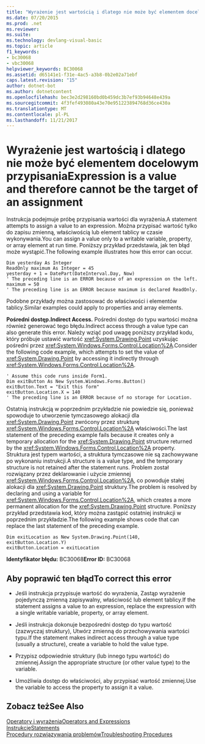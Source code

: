 ```yaml
---
title: "Wyrażenie jest wartością i dlatego nie może być elementem docelowym przypisania"
ms.date: 07/20/2015
ms.prod: .net
ms.reviewer: 
ms.suite: 
ms.technology: devlang-visual-basic
ms.topic: article
f1_keywords:
- bc30068
- vbc30068
helpviewer_keywords: BC30068
ms.assetid: d65141e1-f31e-4ac5-a3b8-0b2e02a71ebf
caps.latest.revision: "15"
author: dotnet-bot
ms.author: dotnetcontent
ms.openlocfilehash: bec3e2d298160bd0b459dc3b7ef93b94648e439a
ms.sourcegitcommit: 4f3fef493080a43e70e951223894768d36ce430a
ms.translationtype: MT
ms.contentlocale: pl-PL
ms.lasthandoff: 11/21/2017
---
```

# <a name="expression-is-a-value-and-therefore-cannot-be-the-target-of-an-assignment"></a><span data-ttu-id="71067-102">Wyrażenie jest wartością i dlatego nie może być elementem docelowym przypisania</span><span class="sxs-lookup"><span data-stu-id="71067-102">Expression is a value and therefore cannot be the target of an assignment</span></span>
<span data-ttu-id="71067-103">Instrukcja podejmuje próbę przypisania wartości dla wyrażenia.</span><span class="sxs-lookup"><span data-stu-id="71067-103">A statement attempts to assign a value to an expression.</span></span> <span data-ttu-id="71067-104">Można przypisać wartość tylko do zapisu zmienną, właściwością lub element tablicy w czasie wykonywania.</span><span class="sxs-lookup"><span data-stu-id="71067-104">You can assign a value only to a writable variable, property, or array element at run time.</span></span> <span data-ttu-id="71067-105">Poniższy przykład przedstawia, jak ten błąd może wystąpić.</span><span class="sxs-lookup"><span data-stu-id="71067-105">The following example illustrates how this error can occur.</span></span>  
  
```  
Dim yesterday As Integer  
ReadOnly maximum As Integer = 45  
yesterday + 1 = DatePart(DateInterval.Day, Now)  
' The preceding line is an ERROR because of an expression on the left.  
maximum = 50  
' The preceding line is an ERROR because maximum is declared ReadOnly.  
```  
  
 <span data-ttu-id="71067-106">Podobne przykłady można zastosować do właściwości i elementów tablicy.</span><span class="sxs-lookup"><span data-stu-id="71067-106">Similar examples could apply to properties and array elements.</span></span>  
  
 <span data-ttu-id="71067-107">**Pośredni dostęp.**</span><span class="sxs-lookup"><span data-stu-id="71067-107">**Indirect Access.**</span></span> <span data-ttu-id="71067-108">Pośredni dostęp do typu wartości można również generować tego błędu.</span><span class="sxs-lookup"><span data-stu-id="71067-108">Indirect access through a value type can also generate this error.</span></span> <span data-ttu-id="71067-109">Należy wziąć pod uwagę poniższy przykład kodu, który próbuje ustawić wartość <xref:System.Drawing.Point> uzyskując pośredni przez <xref:System.Windows.Forms.Control.Location%2A>.</span><span class="sxs-lookup"><span data-stu-id="71067-109">Consider the following code example, which attempts to set the value of <xref:System.Drawing.Point> by accessing it indirectly through <xref:System.Windows.Forms.Control.Location%2A>.</span></span>  
  
```  
' Assume this code runs inside Form1.  
Dim exitButton As New System.Windows.Forms.Button()  
exitButton.Text = "Exit this form"  
exitButton.Location.X = 140  
' The preceding line is an ERROR because of no storage for Location.  
```  
  
 <span data-ttu-id="71067-110">Ostatnią instrukcją w poprzednim przykładzie nie powiedzie się, ponieważ spowoduje to utworzenie tymczasowego alokacji dla <xref:System.Drawing.Point> zwrócony przez strukturę <xref:System.Windows.Forms.Control.Location%2A> właściwości.</span><span class="sxs-lookup"><span data-stu-id="71067-110">The last statement of the preceding example fails because it creates only a temporary allocation for the <xref:System.Drawing.Point> structure returned by the <xref:System.Windows.Forms.Control.Location%2A> property.</span></span> <span data-ttu-id="71067-111">Struktura jest typem wartości, a struktura tymczasowe nie są zachowywane po wykonaniu instrukcji.</span><span class="sxs-lookup"><span data-stu-id="71067-111">A structure is a value type, and the temporary structure is not retained after the statement runs.</span></span> <span data-ttu-id="71067-112">Problem został rozwiązany przez deklarowanie i użycie zmiennej <xref:System.Windows.Forms.Control.Location%2A>, co powoduje stałej alokacji dla <xref:System.Drawing.Point> struktury.</span><span class="sxs-lookup"><span data-stu-id="71067-112">The problem is resolved by declaring and using a variable for <xref:System.Windows.Forms.Control.Location%2A>, which creates a more permanent allocation for the <xref:System.Drawing.Point> structure.</span></span> <span data-ttu-id="71067-113">Poniższy przykład przedstawia kod, który można zastąpić ostatniej instrukcji w poprzednim przykładzie.</span><span class="sxs-lookup"><span data-stu-id="71067-113">The following example shows code that can replace the last statement of the preceding example.</span></span>  
  
```  
Dim exitLocation as New System.Drawing.Point(140, exitButton.Location.Y)  
exitButton.Location = exitLocation  
```  
  
 <span data-ttu-id="71067-114">**Identyfikator błędu:** BC30068</span><span class="sxs-lookup"><span data-stu-id="71067-114">**Error ID:** BC30068</span></span>  
  
## <a name="to-correct-this-error"></a><span data-ttu-id="71067-115">Aby poprawić ten błąd</span><span class="sxs-lookup"><span data-stu-id="71067-115">To correct this error</span></span>  
  
-   <span data-ttu-id="71067-116">Jeśli instrukcja przypisuje wartość do wyrażenia, Zastąp wyrażenie pojedynczą zmienną zapisywalny, właściwość lub element tablicy.</span><span class="sxs-lookup"><span data-stu-id="71067-116">If the statement assigns a value to an expression, replace the expression with a single writable variable, property, or array element.</span></span>  
  
-   <span data-ttu-id="71067-117">Jeśli instrukcja dokonuje bezpośredni dostęp do typu wartość (zazwyczaj struktury), Utwórz zmienną do przechowywania wartości typu.</span><span class="sxs-lookup"><span data-stu-id="71067-117">If the statement makes indirect access through a value type (usually a structure), create a variable to hold the value type.</span></span>  
  
-   <span data-ttu-id="71067-118">Przypisz odpowiednie struktury (lub innego typu wartość) do zmiennej.</span><span class="sxs-lookup"><span data-stu-id="71067-118">Assign the appropriate structure (or other value type) to the variable.</span></span>  
  
-   <span data-ttu-id="71067-119">Umożliwia dostęp do właściwości, aby przypisać wartość zmiennej.</span><span class="sxs-lookup"><span data-stu-id="71067-119">Use the variable to access the property to assign it a value.</span></span>  
  
## <a name="see-also"></a><span data-ttu-id="71067-120">Zobacz też</span><span class="sxs-lookup"><span data-stu-id="71067-120">See Also</span></span>  
 [<span data-ttu-id="71067-121">Operatory i wyrażenia</span><span class="sxs-lookup"><span data-stu-id="71067-121">Operators and Expressions</span></span>](../../../visual-basic/programming-guide/language-features/operators-and-expressions/index.md)  
 [<span data-ttu-id="71067-122">Instrukcje</span><span class="sxs-lookup"><span data-stu-id="71067-122">Statements</span></span>](../../../visual-basic/programming-guide/language-features/statements.md)  
 [<span data-ttu-id="71067-123">Procedury rozwiązywania problemów</span><span class="sxs-lookup"><span data-stu-id="71067-123">Troubleshooting Procedures</span></span>](../../../visual-basic/programming-guide/language-features/procedures/troubleshooting-procedures.md)
